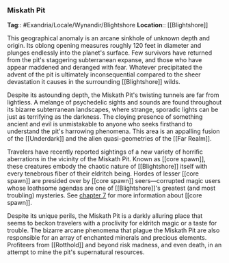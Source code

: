 ### Miskath Pit
**Tag**:: #Exandria/Locale/Wynandir/Blightshore
**Location**:: [[Blightshore]]

This geographical anomaly is an arcane sinkhole of unknown depth and origin. Its oblong opening measures roughly 120 feet in diameter and plunges endlessly into the planet's surface. Few survivors have returned from the pit's staggering subterranean expanse, and those who have appear maddened and deranged with fear. Whatever precipitated the advent of the pit is ultimately inconsequential compared to the sheer devastation it causes in the surrounding [[Blightshore]] wilds.

Despite its astounding depth, the Miskath Pit's twisting tunnels are far from lightless. A melange of psychedelic sights and sounds are found throughout its bizarre subterranean landscapes, where strange, sporadic lights can be just as terrifying as the darkness. The cloying presence of something ancient and evil is unmistakable to anyone who seeks firsthand to understand the pit's harrowing phenomena. This area is an appalling fusion of the [[Underdark]] and the alien quasi-geometries of the [[Far Realm]].

Travelers have recently reported sightings of a new variety of horrific aberrations in the vicinity of the Miskath Pit. Known as [[core spawn]], these creatures embody the chaotic nature of [[Blightshore]] itself with every tenebrous fiber of their eldritch being. Hordes of lesser [[core spawn]] are presided over by [[core spawn]] seers—corrupted magic users whose loathsome agendas are one of [[Blightshore]]'s greatest (and most troubling) mysteries. See [chapter 7](https://www.dndbeyond.com/sources/egtw/wildemount-bestiary#CoreSpawn "chapter 7") for more information about [[core spawn]].

Despite its unique perils, the Miskath Pit is a darkly alluring place that seems to beckon travelers with a proclivity for eldritch magic or a taste for trouble. The bizarre arcane phenomena that plague the Miskath Pit are also responsible for an array of enchanted minerals and precious elements. Profiteers from [[Rotthold]] and beyond risk madness, and even death, in an attempt to mine the pit's supernatural resources.